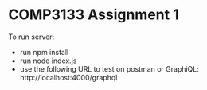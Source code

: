 # COMP3133 Assignment 1

To run server:
- run npm install
- run node index.js
- use the following URL to test on postman or GraphiQL: http://localhost:4000/graphql